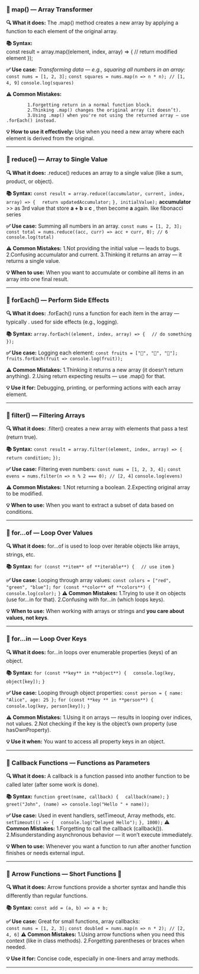 ### 📌 map() — Array Transformer

  **🔍 What it does:**
            The .map() method creates a new array by applying a function to 
            each element of the original array.

  **📚 Syntax:**  
              const result = array.map((element, index, array) => {
                // return modified element
              });

  **✅ Use case:**
          *Transforming data — e.g., squaring all numbers in an array:*
                `const nums = [1, 2, 3];`
                `const squares = nums.map(n => n * n); // [1, 4, 9]`
                `console.log(squares)`

  **⚠️ Common Mistakes:**

            1.Forgetting return in a normal function block.
            2.Thinking .map() changes the original array (it doesn’t).
            3.Using .map() when you're not using the returned array — use .forEach() instead.

  **💡 How to use it effectively:**
            Use when you need a new array where each element is derived from the original.


-------------------------------------------------------------------------------------------------
### 📌 reduce() — Array to Single Value
  **🔍 What it does:**
                  .reduce() reduces an array to a single value (like a sum, product, or object).

  **📚 Syntax:**
            `const result = array.reduce((accumulator, current, index, array) => {`
            `  return updatedAccumulator;`
            `}, initialValue);`
            **accumulator** >> as 3rd value that store **a + b = c** , then become **a** again.
                               like fibonacci series
           

  **✅ Use case:**
                Summing all numbers in an array.
                `const nums = [1, 2, 3];`
                `const total = nums.reduce((acc, curr) => acc + curr, 0); // 6`
                `console.log(total)`

  **⚠️ Common Mistakes:**
                1.Not providing the initial value — leads to bugs.
                2.Confusing accumulator and current.
                3.Thinking it returns an array — it returns a single value.

  **💡 When to use:**
        When you want to accumulate or combine all items in an array into one final result.

------------------------------------------------------------------------------------------------
### 📌 forEach() — Perform Side Effects
  **🔍 What it does:**
                  .forEach() runs a function for each item in the array — typically .
                  used for side effects (e.g., logging).

  **📚 Syntax:**
              `array.forEach((element, index, array) => {`
              `  // do something`
              `});`

  **✅ Use case:**
                Logging each element:
                                      `const fruits = ["🍎", "🍌", "🍇"];`
                                      `fruits.forEach(fruit => console.log(fruit));`

  **⚠️ Common Mistakes:**
                      1.Thinking it returns a new array (it doesn’t return anything).
                      2.Using return expecting results — use .map() for that.

  **💡 Use it for:**
                  Debugging, printing, or performing actions with each array element.

---------------------------------------------------------------------------------------------
### 📌 filter() — Filtering Arrays
  **🔍 What it does:**
                .filter() creates a new array with elements that pass a test (return true).

  **📚 Syntax:**
              `const result = array.filter((element, index, array) => {`
              `  return condition;`
              `});`

  **✅ Use case:**
                Filtering even numbers:
                        `const nums = [1, 2, 3, 4];`
                        `const evens = nums.filter(n => n % 2 === 0); // [2, 4]`
                        `console.log(evens)`

  **⚠️ Common Mistakes:**
                      1.Not returning a boolean.
                      2.Expecting original array to be modified.

  **💡 When to use:**
                  When you want to extract a subset of data based on conditions.

------------------------------------------------------------------------------------------
### 📌 for...of — Loop Over Values
  **🔍 What it does:**
                      for...of is used to loop over iterable objects like arrays, strings, etc.

  **📚 Syntax:**
              `for (const **item** of **iterable**) {`
              `  // use item`
              `}`

  **✅ Use case:**
                Looping through array values:
                                            `const colors = ["red", "green", "blue"];`
                                            `for (const **color** of **colors**) {`
                                            `  console.log(color);`
                                            `}`
  **⚠️ Common Mistakes:**
                       1.Trying to use it on objects (use for...in for that).
                       2.Confusing with for...in (which loops keys).

  **💡 When to use:**
                  When working with arrays or strings and **you care about values, not keys**.

----------------------------------------------------------------------------------------------
### 📌 for...in — Loop Over Keys
  **🔍 What it does:**
                    for...in loops over enumerable properties (keys) of an object.

  **📚 Syntax:**
              `for (const **key** in **object**) {`
              `  console.log(key, object[key]);`
              `}`

  **✅ Use case:**
                Looping through object properties:
                                                `const person = { name: "Alice", age: 25 };`
                                                `for (const **key ** in **person**) {`
                                                `  console.log(key, person[key]);`
                                                `}`

  **⚠️ Common Mistakes:**
              1.Using it on arrays — results in looping over indices, not values.
              2.Not checking if the key is the object’s own property (use hasOwnProperty).

  **💡 Use it when:**
                You want to access all property keys in an object.

------------------------------------------------------------------------------------------------
### 📌 Callback Functions — Functions as Parameters
  **🔍 What it does:**
                A callback is a function passed into another function to be called later 
                (after some work is done).

  **📚 Syntax:**
              `function greet(name, callback) {`
              `  callback(name);`
              `}`
              `greet("John", (name) => console.log("Hello " + name));`

  **✅ Use case:**
              Used in event handlers, setTimeout, Array methods, etc.
                                    `setTimeout(() => {`
                                    `  console.log("Delayed Hello");`
                                    `}, 1000);`
  **⚠️ Common Mistakes:**
              1.Forgetting to call the callback (callback()).
              2.Misunderstanding asynchronous behavior — it won’t execute immediately.

  **💡 When to use:**
                    Whenever you want a function to run after another function finishes or needs external input.

------------------------------------------------------------------------------------------------
### 📌 Arrow Functions — Short Functions 🏹
  **🔍 What it does:**
                  Arrow functions provide a shorter syntax and handle this differently than regular functions.

  **📚 Syntax:**
              `const add = (a, b) => a + b;`
  
  **✅ Use case:**
              Great for small functions, array callbacks:            
                              `const nums = [1, 2, 3];`
                              `const doubled = nums.map(n => n * 2); // [2, 4, 6]`
  **⚠️ Common Mistakes:**
                  1.Using arrow functions when you need this context (like in class methods).
                  2.Forgetting parentheses or braces when needed.

  **💡 Use it for:**
                    Concise code, especially in one-liners and array methods.

------------------------------------------------------------------------------------------------






